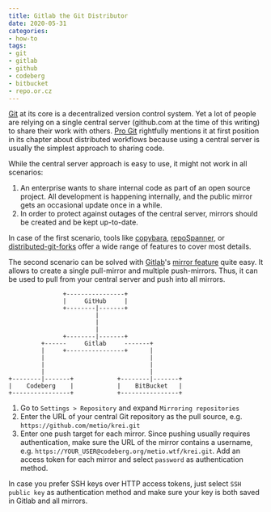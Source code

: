 ```yaml
---
title: Gitlab the Git Distributor
date: 2020-05-31
categories:
- how-to
tags:
- git
- gitlab
- github
- codeberg
- bitbucket
- repo.or.cz
---
```


[Git](https://git-scm.com/) at its core is a decentralized version control system. Yet a lot of people are relying on a single central server (github.com at the time of this writing) to share their work with others. [Pro Git](https://git-scm.com/book/en/v2/Distributed-Git-Distributed-Workflows) rightfully mentions it at first position in its chapter about distributed workflows because using a central server is usually the simplest approach to sharing code.

While the central server approach is easy to use, it might not work in all scenarios:

1. An enterprise wants to share internal code as part of an open source project. All development is happening internally, and the public mirror gets an occasional update once in a while.
2. In order to protect against outages of the central server, mirrors should be created and be kept up-to-date.

In case of the first scenario, tools like [copybara](https://github.com/google/copybara), [repoSpanner](https://github.com/repoSpanner/repoSpanner), or [distributed-git-forks](https://github.com/google/distributed-git-forks) offer a wide range of features to cover most details.

The second scenario can be solved with [Gitlab](https://gitlab.com)'s [mirror feature](https://docs.gitlab.com/ee/user/project/repository/repository_mirroring.html) quite easy. It allows to create a single pull-mirror and multiple push-mirrors. Thus, it can be used to pull from your central server and push into all mirrors.

```
               +----------------+               
               |     GitHub     |               
               +--------|-------+               
                        |                       
                        |                       
                        |                       
               +--------|-------+               
         +------     Gitlab     -------+        
         |     +----------------+      |        
         |                             |        
         |                             |        
         |                             |        
+--------|-------+            +--------|-------+
|    Codeberg    |            |    BitBucket   |
+----------------+            +----------------+
```

1. Go to `Settings > Repository` and expand `Mirroring repositories`
2. Enter the URL of your central Git repository as the pull source, e.g. `https://github.com/metio/krei.git`
3. Enter one push target for each mirror. Since pushing usually requires authentication, make sure the URL of the mirror contains a username, e.g. `https://YOUR_USER@codeberg.org/metio.wtf/krei.git`. Add an access token for each mirror and select `password` as authentication method.

In case you prefer SSH keys over HTTP access tokens, just select `SSH public key` as authentication method and make sure your key is both saved in Gitlab and all mirrors.
